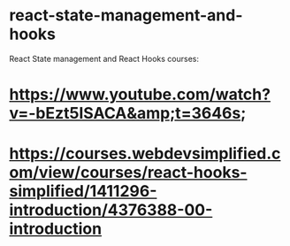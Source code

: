 # react-state-management-and-hooks
React State management and React Hooks courses:
# https://www.youtube.com/watch?v=-bEzt5ISACA&amp;t=3646s;
# https://courses.webdevsimplified.com/view/courses/react-hooks-simplified/1411296-introduction/4376388-00-introduction
